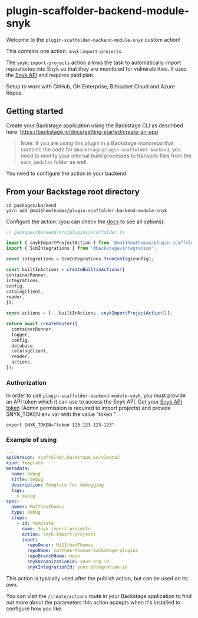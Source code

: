 # plugin-scaffolder-backend-module-snyk

Welcome to the `plugin-scaffolder-backend-module-snyk` custom action!

This contains one action: `snyk:import-projects`

The `snyk:import-projects` action allows the task to automatically import repositories into Snyk so that they are monitored for vulnerabilities. It uses the [Snyk API](https://snyk.docs.apiary.io/#) and requires paid plan. 

Setup to work with GitHub, GH Enterprise, Bitbucket Cloud and Azure Repos.

## Getting started

Create your Backstage application using the Backstage CLI as described here:
https://backstage.io/docs/getting-started/create-an-app

> Note: If you are using this plugin in a Backstage monorepo that contains the code for `@backstage/plugin-scaffolder-backend`, you need to modify your internal build processes to transpile files from the `node_modules` folder as well.

You need to configure the action in your backend:

## From your Backstage root directory

```
cd packages/backend
yarn add @ma11hewthomas/plugin-scaffolder-backend-module-snyk
```

Configure the action:
(you can check the [docs](https://backstage.io/docs/features/software-templates/writing-custom-actions#registering-custom-actions) to see all options):

```typescript
// packages/backend/src/plugins/scaffolder.ts

import { snykImportProjectAction } from '@ma11hewthomas/plugin-scaffolder-backend-module-snyk';
import { ScmIntegrations } from '@backstage/integration';

const integrations = ScmIntegrations.fromConfig(config);

const builtInActions = createBuiltinActions({
containerRunner,
integrations,
config,
catalogClient,
reader,
});

const actions = [...builtInActions, snykImportProjectAction()];

return await createRouter({
  containerRunner,
  logger,
  config,
  database,
  catalogClient,
  reader,
  actions,
});
```

### Authorization
In order to use `plugin-scaffolder-backend-module-snyk`, you must provide an API token which it can use to access the Snyk API.
Get your [Snyk API token](https://docs.snyk.io/features/integrations/managing-integrations/service-accounts) (Admin permission is required to import projects) and provide SNYK_TOKEN env var with the value "token <YOURTOKEN>"
```
export SNYK_TOKEN="token 123-123-123-123"
```

### Example of using

```yaml
---
apiVersion: scaffolder.backstage.io/v1beta3
kind: Template
metadata:
  name: debug
  title: debug
  description: Template for debugging
  tags:
    - debug
spec:
  owner: MatthewThomas
  type: debug
  steps:
    - id: template
      name: Snyk import projects
      action: snyk:import-projects
      input:
        repoOwner: Ma11thewThomas
        repoName: matthew-thomas-backstage-plugins
        repoBranchName: main
        snykOrganizationId: your-org-id
        snykIntegrationId: your-integration-id
```
This action is typically used after the publish action, but can be used on its own.

You can visit the `/create/actions` route in your Backstage application to find out more about the parameters this action accepts when it's installed to configure how you like.
